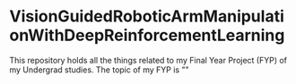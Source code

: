# VisionGuidedRoboticArmManipulationWithDeepReinforcementLearning
This repository holds all the things related to my Final Year Project (FYP) of my Undergrad studies. The topic of my FYP is ""
